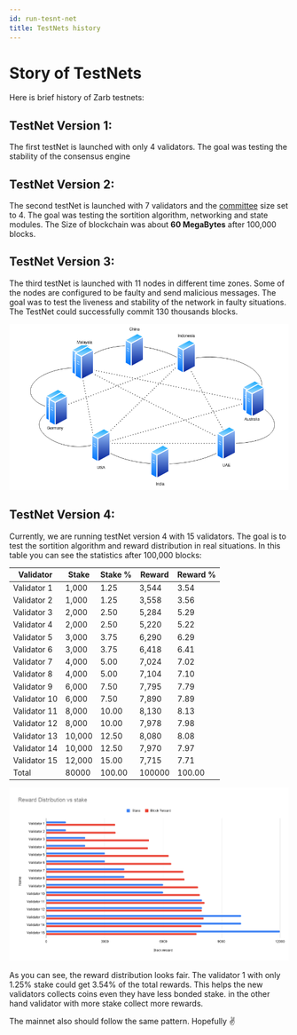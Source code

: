 ```yaml
---
id: run-tesnt-net
title: TestNets history
---
```


# Story of TestNets

Here is brief history of Zarb testnets:

## TestNet Version 1:

The first testNet is launched with only 4 validators. The goal was testing the stability of the
consensus engine

## TestNet Version 2:

The second testNet is launched with 7 validators and the [committee](./learn-committee.md) size set
to 4. The goal was testing the sortition algorithm, networking and state modules. The Size of
blockchain was about **60 MegaBytes** after 100,000 blocks.

## TestNet Version 3:

The third testNet is launched with 11 nodes in different time zones. Some of the nodes are
configured to be faulty and send malicious messages. The goal was to test the liveness and stability
of the network in faulty situations. The TestNet could successfully commit 130 thousands blocks.

![TestNet v3, Network topology](../assets/images/testnet_v3_topology.png)

## TestNet Version 4:

Currently, we are running testNet version 4 with 15 validators. The goal is to test the sortition
algorithm and reward distribution in real situations. In this table you can see the statistics after
100,000 blocks:

| Validator    | Stake  | Stake % | Reward | Reward % |
| ------------ | ------ | ------- | ------ | -------- |
| Validator 1  | 1,000  | 1.25    | 3,544  | 3.54     |
| Validator 2  | 1,000  | 1.25    | 3,558  | 3.56     |
| Validator 3  | 2,000  | 2.50    | 5,284  | 5.29     |
| Validator 4  | 2,000  | 2.50    | 5,220  | 5.22     |
| Validator 5  | 3,000  | 3.75    | 6,290  | 6.29     |
| Validator 6  | 3,000  | 3.75    | 6,418  | 6.41     |
| Validator 7  | 4,000  | 5.00    | 7,024  | 7.02     |
| Validator 8  | 4,000  | 5.00    | 7,104  | 7.10     |
| Validator 9  | 6,000  | 7.50    | 7,795  | 7.79     |
| Validator 10 | 6,000  | 7.50    | 7,890  | 7.89     |
| Validator 11 | 8,000  | 10.00   | 8,130  | 8.13     |
| Validator 12 | 8,000  | 10.00   | 7,978  | 7.98     |
| Validator 13 | 10,000 | 12.50   | 8,080  | 8.08     |
| Validator 14 | 10,000 | 12.50   | 7,970  | 7.97     |
| Validator 15 | 12,000 | 15.00   | 7,715  | 7.71     |
| Total        | 80000  | 100.00  | 100000 | 100.00   |

![TestNet v4, Reward vs stake](../assets/images/testnet_v4_reward_vs_stake.png)

As you can see, the reward distribution looks fair. The validator 1 with only 1.25% stake could get
3.54% of the total rewards. This helps the new validators collects coins even they have less bonded
stake. in the other hand validator with more stake collect more rewards.

The mainnet also should follow the same pattern. Hopefully ✌️
